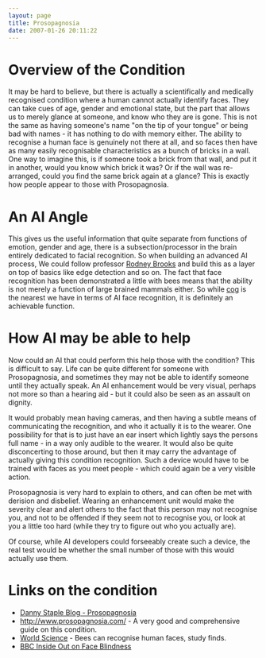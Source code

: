 ```yaml
---
layout: page
title: Prosopagnosia
date: 2007-01-26 20:11:22
---
```

<h1  id="Overview_of_the_Condition">Overview of the Condition</h1>
<p>It may be hard to believe, but there is actually a scientifically and medically recognised condition where a human cannot actually identify faces. They can take cues of age, gender and emotional state, but the part that allows us to merely glance at someone, and know who they are is gone. This is not the same as having someone's name "on the tip of your tongue" or being bad with names - it has nothing to do with memory either. The ability to recognise a human face is genuinely not there at all, and so faces then have as many easily recognisable characteristics as a bunch of bricks in a wall. One way to imagine this, is if someone took a brick from that wall, and put it in another, would you know which brick it was? Or if the wall was re-arranged, could you find the same brick again at a glance? This is exactly how people appear to those with Prosopagnosia.
</p>
<h1  id="An_AI_Angle">An AI Angle</h1>
<p>This gives us the useful information that quite separate from functions of emotion, gender and age, there is a subsection/processor in the brain entirely dedicated to facial recognition. So when building an advanced AI process, We could follow professor <a class="wiki" href="/wiki/rodney_brooks.html" title="Rodney Brooks">Rodney Brooks</a> and build this as a layer on top of basics like edge detection and so on. The fact that face recognition has been demonstrated a little with bees means that the ability is not merely a function of large brained mammals either. So while <a class="wiki" href="/wiki/cog.html" title="A robotic model of human form and behaviour">cog</a> is the nearest we have in terms of AI face recognition, it is definitely an achievable function.
</p>
<h1  id="How_AI_may_be_able_to_help">How AI may be able to help</h1>
<p>Now could an AI that could perform this help those with the condition? This is difficult to say. Life can be quite different for someone with Prosopagnosia, and sometimes they may not be able to identify someone until they actually speak. An AI enhancement would be very visual, perhaps not more so than a hearing aid - but it could also be seen as an assault on dignity.
</p>
<p>It would probably mean having cameras, and then having a subtle means of communicating the recognition, and who it actually it is to the wearer. One possibility for that is to just have an ear insert which lightly says the persons full name - in a way only audible to the wearer. It would also be quite disconcerting to those around, but then it may carry the advantage of actually giving this condition recognition. Such a device would have to be trained with faces as you meet people - which could again be a very visible action.
</p>
<p>Prosopagnosia is very hard to explain to others, and can often be met with derision and disbelief. Wearing an enhancement unit would make the severity clear and alert others to the fact that this person may not recognise you, and not to be offended if they seem not to recognise you, or look at you a little too hard (while they try to figure out who you actually are).
</p>
<p>Of course, while AI developers could forseeably create such a device, the real test would be whether the small number of those with this would actually use them.
</p>
<h1  id="Links_on_the_condition">Links on the condition</h1>
<ul><li> <a  href="http://orionrobots.co.uk/blogs/1/46" rel="external" target="_blank">Danny Staple Blog - Prosopagnosia</a>
</li><li> <a  href="http://www.prosopagnosia.com/" rel="external" target="_blank">http://www.prosopagnosia.com/</a> - A very good and comprehensive guide on this condition.
</li><li> <a  href="http://www.world-science.net/exclusives/051209_beesfrm.htm" rel="external" target="_blank">World Science</a> - Bees can recognise human faces, study finds.
</li><li> <a  href="http://www.bbc.co.uk/insideout/london/series10/week9/week9_face_blindness.shtml" rel="external" target="_blank">BBC Inside Out on Face Blindness</a>
</li></ul><p>
</p>
